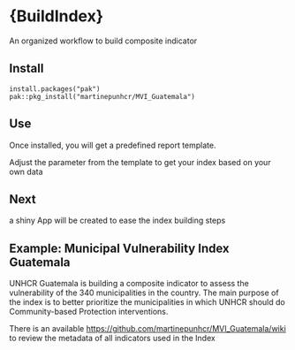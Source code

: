 # {BuildIndex}

An organized workflow  to build composite indicator

## Install  

```{r}
install.packages("pak")
pak::pkg_install("martinepunhcr/MVI_Guatemala")  
```  

## Use

Once installed, you will get a predefined report template.

Adjust the parameter from the template to get your index based on your own data


## Next 

a shiny App will be created to ease the index building steps


## Example: Municipal Vulnerability Index Guatemala

UNHCR Guatemala is building a composite indicator to assess the vulnerability of the 340 municipalities in the country. The main purpose of the index is to better prioritize the municipalities in which UNHCR should do Community-based Protection interventions.

There is an available https://github.com/martinepunhcr/MVI_Guatemala/wiki to review the metadata of all indicators used in the Index
